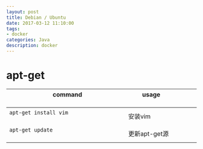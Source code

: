 ```yaml
---
layout: post
title: Debian / Ubuntu
date: 2017-03-12 11:10:00
tags:
- docker
categories: Java
description: docker
---
```


# apt-get

|                           command                                       |          usage                               | 
| ----------------------------------------------------------------------- | -------------------------------------------- | 
| `apt-get install vim`                                                   | 安装vim                                       | 
| `apt-get update`                                                        | 更新apt-get源                                 |

